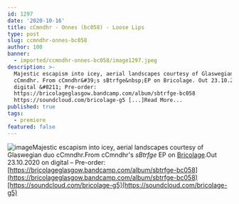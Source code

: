 ```yaml
---
id: 1297
date: '2020-10-16'
title: cCmndhr - Onnes (bc058) - Loose Lips
type: post
slug: ccmndhr-onnes-bc058
author: 100
banner:
  - imported/ccmndhr-onnes-bc058/image1297.jpeg
description: >-
  Majestic escapism into icey, aerial landscapes courtesy of Glaswegian duo
  cCmndhr. From cCmndhr&#39;s sBtrfge&nbsp;EP on Bricolage. Out 23.10.2020 on
  digital &#8211; Pre-order:
  https://bricolageglasgow.bandcamp.com/album/sbtrfge-bc058
  https://soundcloud.com/bricolage-g5 [...]Read More...
published: true
tags:
  - premiere
featured: false
---
```

![image](../imported/ccmndhr-onnes-bc058/image1297.jpeg)Majestic escapism into icey, aerial landscapes courtesy of Glaswegian duo cCmndhr.From cCmndhr's _sBtrfge_ EP on [Bricolage](https://bricolageglasgow.bandcamp.com/).Out 23.10.2020 on digital – Pre-order: [https://bricolageglasgow.bandcamp.com/album/sbtrfge-bc058](https://bricolageglasgow.bandcamp.com/album/sbtrfge-bc058)[https://soundcloud.com/bricolage-g5](https://soundcloud.com/bricolage-g5)